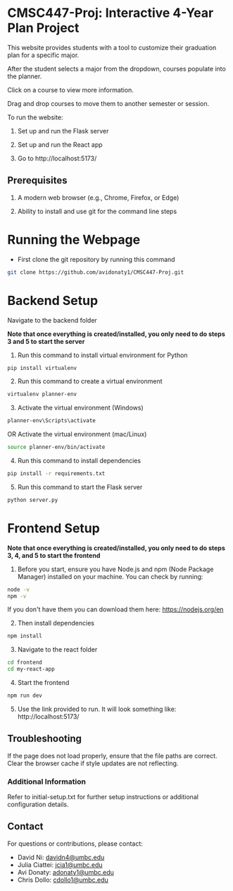 # CMSC447-Proj: Interactive 4-Year Plan Project

This website provides students with a tool to customize their graduation plan for a specific major.

After the student selects a major from the dropdown, courses populate into the planner.

Click on a course to view more information.

Drag and drop courses to move them to another semester or session.

To run the website:

1. Set up and run the Flask server

2. Set up and run the React app

3. Go to http://localhost:5173/ 

## Prerequisites

1. A modern web browser (e.g., Chrome, Firefox, or Edge)

2. Ability to install and use git for the command line steps

# Running the Webpage

- First clone the git repository by running this command
```sh
git clone https://github.com/avidonaty1/CMSC447-Proj.git

```

# Backend Setup

Navigate to the backend folder

**Note that once everything is created/installed, you only need to do steps 3 and 5 to start the server**

1. Run this command to install virtual environment for Python
```bash
pip install virtualenv
```

2. Run this command to create a virtual environment
```bash
virtualenv planner-env
```

3. Activate the virtual environment (Windows)
```bash
planner-env\Scripts\activate
```

OR Activate the virtual environment (mac/Linux)
```bash
source planner-env/bin/activate
```

4. Run this command to install dependencies
```bash
pip install -r requirements.txt
```

5. Run this command to start the Flask server
```bash
python server.py
```

# Frontend Setup

**Note that once everything is created/installed, you only need to do steps 3, 4, and 5 to start the frontend**

1. Before you start, ensure you have Node.js and npm (Node Package Manager) installed on your machine. You can check by running:

```bash
node -v
npm -v
```

If you don't have them you can download them here: https://nodejs.org/en

2. Then install dependencies 

```bash
npm install

```

3. Navigate to the react folder

```bash
cd frontend
cd my-react-app
```


4. Start the frontend

```bash
npm run dev
```


5. Use the link provided to run. It will look something like:
http://localhost:5173/ 


## Troubleshooting

If the page does not load properly, ensure that the file paths are correct.
Clear the browser cache if style updates are not reflecting.

### Additional Information

Refer to initial-setup.txt for further setup instructions or additional configuration details.


## Contact

For questions or contributions, please contact: 
- David Ni: davidn4@umbc.edu
- Julia Ciattei: jcia1@umbc.edu
- Avi Donaty: adonaty1@umbc.edu
- Chris Dollo: cdollo1@umbc.edu





